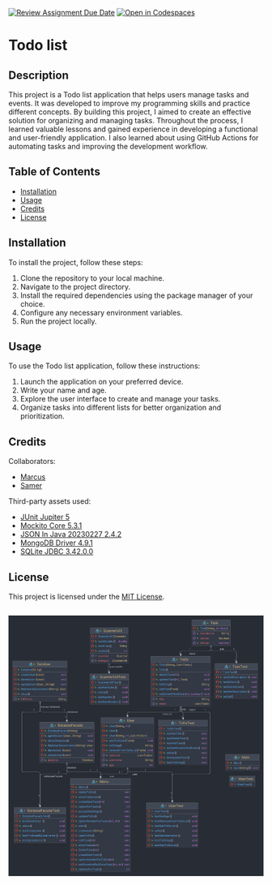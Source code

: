 [![Review Assignment Due Date](https://classroom.github.com/assets/deadline-readme-button-24ddc0f5d75046c5622901739e7c5dd533143b0c8e959d652212380cedb1ea36.svg)](https://classroom.github.com/a/MYVtI0hB)
[![Open in Codespaces](https://classroom.github.com/assets/launch-codespace-7f7980b617ed060a017424585567c406b6ee15c891e84e1186181d67ecf80aa0.svg)](https://classroom.github.com/open-in-codespaces?assignment_repo_id=11360346)

# Todo list

## Description

This project is a Todo list application that helps users manage tasks and events. It was developed to improve my programming skills and practice different concepts. By building this project, I aimed to create an effective solution for organizing and managing tasks. Throughout the process, I learned valuable lessons and gained experience in developing a functional and user-friendly application. I also learned about using GitHub Actions for automating tasks and improving the development workflow.

## Table of Contents 

- [Installation](#installation)
- [Usage](#usage)
- [Credits](#credits)
- [License](#license)

## Installation

To install the project, follow these steps:

1. Clone the repository to your local machine.
2. Navigate to the project directory.
3. Install the required dependencies using the package manager of your choice.
4. Configure any necessary environment variables.
5. Run the project locally.

## Usage

To use the Todo list application, follow these instructions:

1. Launch the application on your preferred device.
2. Write your name and age.
3. Explore the user interface to create and manage your tasks.
4. Organize tasks into different lists for better organization and prioritization.

## Credits

Collaborators:
- [Marcus](https://github.com/marcusjobb)
- [Samer](https://github.com/Samer-Ismael)

Third-party assets used:
- [JUnit Jupiter 5](https://mvnrepository.com/artifact/org.junit.jupiter/junit-jupiter/5.7.0)
- [Mockito Core 5.3.1](https://mvnrepository.com/artifact/org.mockito/mockito-core/5.3.1)
- [JSON In Java 20230227 2.4.2](https://mvnrepository.com/artifact/com.fasterxml.jackson.dataformat/jackson-dataformat-json/20230227.2.4.2)
- [MongoDB Driver 4.9.1](https://mvnrepository.com/artifact/org.mongodb/mongodb-driver/4.9.1)
- [SQLite JDBC 3.42.0.0](https://mvnrepository.com/artifact/org.xerial/sqlite-jdbc/3.42.0.0)
## License

This project is licensed under the [MIT License](https://choosealicense.com/licenses/mit/).

![todolist-Samer-Ismael.png](Rapport%20och%20diagram%2Ftodolist-Samer-Ismael.png)
---
